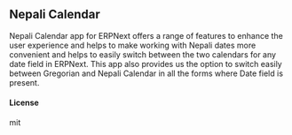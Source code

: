 ## Nepali Calendar

Nepali Calendar app for ERPNext offers a range of features to enhance the user experience and helps to make working with Nepali dates more convenient and helps to easily switch between the two calendars for any date field in ERPNext.
This app also provides us the option to switch easily between Gregorian and Nepali Calendar in all the forms where Date field is present.

#### License

mit
